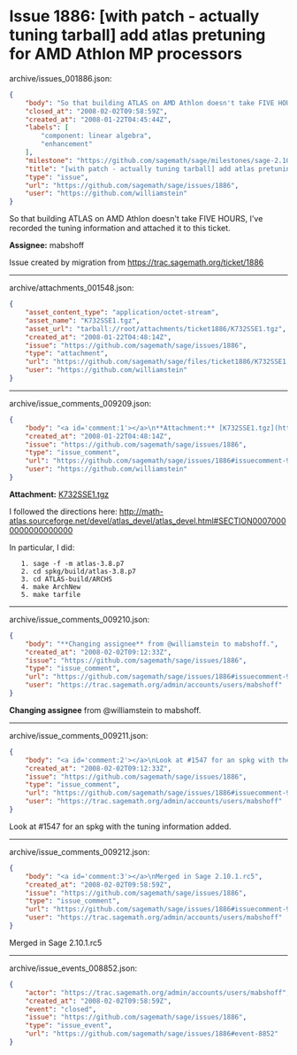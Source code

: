 # Issue 1886: [with patch - actually tuning tarball] add atlas pretuning for AMD Athlon MP processors

archive/issues_001886.json:
```json
{
    "body": "So that building ATLAS on AMD Athlon doesn't take FIVE HOURS, I've recorded the tuning information and attached it to this ticket. \n\n**Assignee:** mabshoff\n\nIssue created by migration from https://trac.sagemath.org/ticket/1886\n\n",
    "closed_at": "2008-02-02T09:58:59Z",
    "created_at": "2008-01-22T04:45:44Z",
    "labels": [
        "component: linear algebra",
        "enhancement"
    ],
    "milestone": "https://github.com/sagemath/sage/milestones/sage-2.10.1",
    "title": "[with patch - actually tuning tarball] add atlas pretuning for AMD Athlon MP processors",
    "type": "issue",
    "url": "https://github.com/sagemath/sage/issues/1886",
    "user": "https://github.com/williamstein"
}
```
So that building ATLAS on AMD Athlon doesn't take FIVE HOURS, I've recorded the tuning information and attached it to this ticket. 

**Assignee:** mabshoff

Issue created by migration from https://trac.sagemath.org/ticket/1886





---

archive/attachments_001548.json:
```json
{
    "asset_content_type": "application/octet-stream",
    "asset_name": "K732SSE1.tgz",
    "asset_url": "tarball://root/attachments/ticket1886/K732SSE1.tgz",
    "created_at": "2008-01-22T04:48:14Z",
    "issue": "https://github.com/sagemath/sage/issues/1886",
    "type": "attachment",
    "url": "https://github.com/sagemath/sage/files/ticket1886/K732SSE1.tgz",
    "user": "https://github.com/williamstein"
}
```



---

archive/issue_comments_009209.json:
```json
{
    "body": "<a id='comment:1'></a>\n**Attachment:** [K732SSE1.tgz](https://github.com/sagemath/sage/files/ticket1886/K732SSE1.tgz)\n\nI followed the directions here:\n   http://math-atlas.sourceforge.net/devel/atlas_devel/atlas_devel.html#SECTION00070000000000000000\n\nIn particular, I did:\n\n```\n   1. sage -f -m atlas-3.8.p7\n   2. cd spkg/build/atlas-3.8.p7\n   3. cd ATLAS-build/ARCHS\n   4. make ArchNew\n   5. make tarfile\n```",
    "created_at": "2008-01-22T04:48:14Z",
    "issue": "https://github.com/sagemath/sage/issues/1886",
    "type": "issue_comment",
    "url": "https://github.com/sagemath/sage/issues/1886#issuecomment-9209",
    "user": "https://github.com/williamstein"
}
```

<a id='comment:1'></a>
**Attachment:** [K732SSE1.tgz](https://github.com/sagemath/sage/files/ticket1886/K732SSE1.tgz)

I followed the directions here:
   http://math-atlas.sourceforge.net/devel/atlas_devel/atlas_devel.html#SECTION00070000000000000000

In particular, I did:

```
   1. sage -f -m atlas-3.8.p7
   2. cd spkg/build/atlas-3.8.p7
   3. cd ATLAS-build/ARCHS
   4. make ArchNew
   5. make tarfile
```



---

archive/issue_comments_009210.json:
```json
{
    "body": "**Changing assignee** from @williamstein to mabshoff.",
    "created_at": "2008-02-02T09:12:33Z",
    "issue": "https://github.com/sagemath/sage/issues/1886",
    "type": "issue_comment",
    "url": "https://github.com/sagemath/sage/issues/1886#issuecomment-9210",
    "user": "https://trac.sagemath.org/admin/accounts/users/mabshoff"
}
```

**Changing assignee** from @williamstein to mabshoff.



---

archive/issue_comments_009211.json:
```json
{
    "body": "<a id='comment:2'></a>\nLook at #1547 for an spkg with the tuning information added.",
    "created_at": "2008-02-02T09:12:33Z",
    "issue": "https://github.com/sagemath/sage/issues/1886",
    "type": "issue_comment",
    "url": "https://github.com/sagemath/sage/issues/1886#issuecomment-9211",
    "user": "https://trac.sagemath.org/admin/accounts/users/mabshoff"
}
```

<a id='comment:2'></a>
Look at #1547 for an spkg with the tuning information added.



---

archive/issue_comments_009212.json:
```json
{
    "body": "<a id='comment:3'></a>\nMerged in Sage 2.10.1.rc5",
    "created_at": "2008-02-02T09:58:59Z",
    "issue": "https://github.com/sagemath/sage/issues/1886",
    "type": "issue_comment",
    "url": "https://github.com/sagemath/sage/issues/1886#issuecomment-9212",
    "user": "https://trac.sagemath.org/admin/accounts/users/mabshoff"
}
```

<a id='comment:3'></a>
Merged in Sage 2.10.1.rc5



---

archive/issue_events_008852.json:
```json
{
    "actor": "https://trac.sagemath.org/admin/accounts/users/mabshoff",
    "created_at": "2008-02-02T09:58:59Z",
    "event": "closed",
    "issue": "https://github.com/sagemath/sage/issues/1886",
    "type": "issue_event",
    "url": "https://github.com/sagemath/sage/issues/1886#event-8852"
}
```
